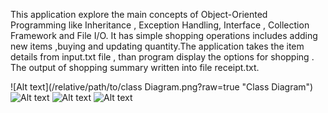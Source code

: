 This application explore the main concepts of Object-Oriented Programming  like Inheritance , Exception Handling, Interface , Collection Framework  and  File I/O.
   It has simple shopping operations includes adding  new items ,buying and updating quantity.The application takes the item details from input.txt file , than program display the options for shopping . The output of shopping summary written into file receipt.txt.  

![Alt text](/relative/path/to/class Diagram.png?raw=true "Class Diagram")
![Alt text](/relative/path/to/op1.jpg?raw=true "Output Screenshot 1")
![Alt text](/relative/path/to/op2.jpg?raw=true "Output Screenshot 2")
![Alt text](/relative/path/to/op3.jpg?raw=true "Output Screenshot 3")
